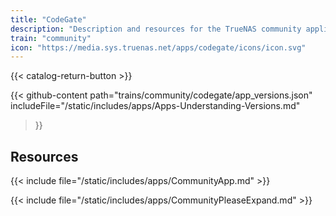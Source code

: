 ```yaml
---
title: "CodeGate"
description: "Description and resources for the TrueNAS community application called CodeGate."
train: "community"
icon: "https://media.sys.truenas.net/apps/codegate/icons/icon.svg"
---
```


{{< catalog-return-button >}}

{{< github-content 
    path="trains/community/codegate/app_versions.json"
	includeFile="/static/includes/apps/Apps-Understanding-Versions.md"
>}}

## Resources

{{< include file="/static/includes/apps/CommunityApp.md" >}}

{{< include file="/static/includes/apps/CommunityPleaseExpand.md" >}}
